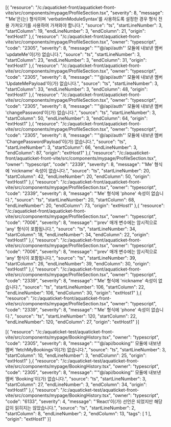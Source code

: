 [{
	"resource": "/c:/aquaticket-front/aquaticket-front-vite/src/components/mypage/ProfileSection.tsx",
	"severity": 8,
	"message": "'Me'은(는) 형식이며 'verbatimModuleSyntax'를 사용하도록 설정한 경우 형식 전용 가져오기를 사용하여 가져와야 합니다.",
	"source": "ts",
	"startLineNumber": 3,
	"startColumn": 19,
	"endLineNumber": 3,
	"endColumn": 21,
	"origin": "extHost1"
},{
	"resource": "/c:/aquaticket-front/aquaticket-front-vite/src/components/mypage/ProfileSection.tsx",
	"owner": "typescript",
	"code": "2305",
	"severity": 8,
	"message": "'\"@/api/auth\"' 모듈에 내보낸 멤버 'updateMe'이(가) 없습니다.",
	"source": "ts",
	"startLineNumber": 3,
	"startColumn": 23,
	"endLineNumber": 3,
	"endColumn": 31,
	"origin": "extHost1"
},{
	"resource": "/c:/aquaticket-front/aquaticket-front-vite/src/components/mypage/ProfileSection.tsx",
	"owner": "typescript",
	"code": "2305",
	"severity": 8,
	"message": "'\"@/api/auth\"' 모듈에 내보낸 멤버 'UpdateMePayload'이(가) 없습니다.",
	"source": "ts",
	"startLineNumber": 3,
	"startColumn": 33,
	"endLineNumber": 3,
	"endColumn": 48,
	"origin": "extHost1"
},{
	"resource": "/c:/aquaticket-front/aquaticket-front-vite/src/components/mypage/ProfileSection.tsx",
	"owner": "typescript",
	"code": "2305",
	"severity": 8,
	"message": "'\"@/api/auth\"' 모듈에 내보낸 멤버 'changePassword'이(가) 없습니다.",
	"source": "ts",
	"startLineNumber": 3,
	"startColumn": 50,
	"endLineNumber": 3,
	"endColumn": 64,
	"origin": "extHost1"
},{
	"resource": "/c:/aquaticket-front/aquaticket-front-vite/src/components/mypage/ProfileSection.tsx",
	"owner": "typescript",
	"code": "2305",
	"severity": 8,
	"message": "'\"@/api/auth\"' 모듈에 내보낸 멤버 'ChangePasswordPayload'이(가) 없습니다.",
	"source": "ts",
	"startLineNumber": 3,
	"startColumn": 66,
	"endLineNumber": 3,
	"endColumn": 87,
	"origin": "extHost1"
},{
	"resource": "/c:/aquaticket-front/aquaticket-front-vite/src/components/mypage/ProfileSection.tsx",
	"owner": "typescript",
	"code": "2339",
	"severity": 8,
	"message": "'Me' 형식에 'nickname' 속성이 없습니다.",
	"source": "ts",
	"startLineNumber": 20,
	"startColumn": 42,
	"endLineNumber": 20,
	"endColumn": 50,
	"origin": "extHost1"
},{
	"resource": "/c:/aquaticket-front/aquaticket-front-vite/src/components/mypage/ProfileSection.tsx",
	"owner": "typescript",
	"code": "2339",
	"severity": 8,
	"message": "'Me' 형식에 'phone' 속성이 없습니다.",
	"source": "ts",
	"startLineNumber": 20,
	"startColumn": 68,
	"endLineNumber": 20,
	"endColumn": 73,
	"origin": "extHost1"
},{
	"resource": "/c:/aquaticket-front/aquaticket-front-vite/src/components/mypage/ProfileSection.tsx",
	"owner": "typescript",
	"code": "7006",
	"severity": 8,
	"message": "'prev' 매개 변수에는 암시적으로 'any' 형식이 포함됩니다.",
	"source": "ts",
	"startLineNumber": 34,
	"startColumn": 18,
	"endLineNumber": 34,
	"endColumn": 22,
	"origin": "extHost1"
},{
	"resource": "/c:/aquaticket-front/aquaticket-front-vite/src/components/mypage/ProfileSection.tsx",
	"owner": "typescript",
	"code": "7006",
	"severity": 8,
	"message": "'prev' 매개 변수에는 암시적으로 'any' 형식이 포함됩니다.",
	"source": "ts",
	"startLineNumber": 39,
	"startColumn": 26,
	"endLineNumber": 39,
	"endColumn": 30,
	"origin": "extHost1"
},{
	"resource": "/c:/aquaticket-front/aquaticket-front-vite/src/components/mypage/ProfileSection.tsx",
	"owner": "typescript",
	"code": "2339",
	"severity": 8,
	"message": "'Me' 형식에 'nickname' 속성이 없습니다.",
	"source": "ts",
	"startLineNumber": 106,
	"startColumn": 22,
	"endLineNumber": 106,
	"endColumn": 30,
	"origin": "extHost1"
},{
	"resource": "/c:/aquaticket-front/aquaticket-front-vite/src/components/mypage/ProfileSection.tsx",
	"owner": "typescript",
	"code": "2339",
	"severity": 8,
	"message": "'Me' 형식에 'phone' 속성이 없습니다.",
	"source": "ts",
	"startLineNumber": 120,
	"startColumn": 22,
	"endLineNumber": 120,
	"endColumn": 27,
	"origin": "extHost1"
}]


[{
	"resource": "/c:/aquaticket-test/aquaticket-front-vite/src/components/mypage/BookingHistory.tsx",
	"owner": "typescript",
	"code": "2305",
	"severity": 8,
	"message": "'\"@/api/booking\"' 모듈에 내보낸 멤버 'fetchMyBookings'이(가) 없습니다.",
	"source": "ts",
	"startLineNumber": 3,
	"startColumn": 10,
	"endLineNumber": 3,
	"endColumn": 25,
	"origin": "extHost1"
},{
	"resource": "/c:/aquaticket-test/aquaticket-front-vite/src/components/mypage/BookingHistory.tsx",
	"owner": "typescript",
	"code": "2305",
	"severity": 8,
	"message": "'\"@/api/booking\"' 모듈에 내보낸 멤버 'Booking'이(가) 없습니다.",
	"source": "ts",
	"startLineNumber": 3,
	"startColumn": 27,
	"endLineNumber": 3,
	"endColumn": 34,
	"origin": "extHost1"
},{
	"resource": "/c:/aquaticket-test/aquaticket-front-vite/src/components/mypage/BookingHistory.tsx",
	"owner": "typescript",
	"code": "6133",
	"severity": 4,
	"message": "'React'이(가) 선언은 되었지만 해당 값이 읽히지는 않았습니다.",
	"source": "ts",
	"startLineNumber": 2,
	"startColumn": 8,
	"endLineNumber": 2,
	"endColumn": 13,
	"tags": [
		1
	],
	"origin": "extHost1"
}]